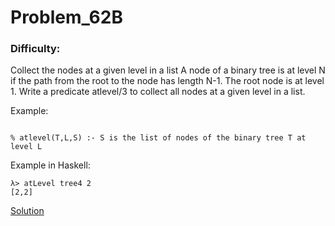 # Problem_62B
### Difficulty: 
Collect the nodes at a given level in a list
A node of a binary tree is at level N if the path from the root to the node has length N-1. The root node is at level 1. Write a predicate atlevel/3 to collect all nodes at a given level in a list. 

Example:

```

% atlevel(T,L,S) :- S is the list of nodes of the binary tree T at level L
```
Example in Haskell:

```
λ> atLevel tree4 2
[2,2]
```
[Solution](https://wiki.haskell.org/99_questions/Solutions/62B)
